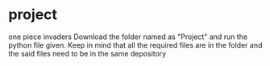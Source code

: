 # project
one piece invaders
Download the folder named as "Project" and run the python file given.
Keep in mind that all the required files are in the folder and the said files need to be in the same depository

